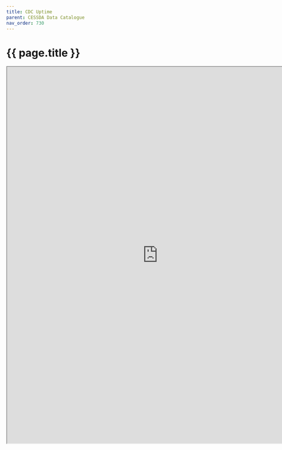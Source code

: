 ```yaml
---
title: CDC Uptime
parent: CESSDA Data Catalogue
nav_order: 730
---
```


# {{ page.title }}

<iframe src=" https://stats.uptimerobot.com/779709927" width="800" height="1000"></iframe>
